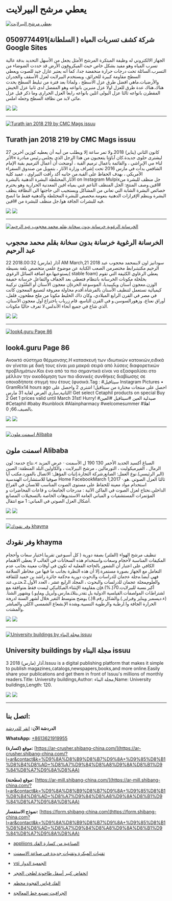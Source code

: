 # يعطي مرشح البيرلايت

<a href="https://swt.shibang-china.com/?l=ar&img&k=%D9%8A%D8%B9%D8%B7%D9%8A+%D9%85%D8%B1%D8%B4%D8%AD+%D8%A7%D9%84%D8%A8%D9%8A%D8%B1%D9%84%D8%A7%D9%8A%D8%AA" target="_blank">![يعطي مرشح البيرلايت](http://static.shibang-china.com/all-800x300/478.jpg)</a>

## شركة كشف تسربات المياه ( السلطانة)0509774491 Google Sites
الجهاز الالكتروني له وظيفة المبتكرة المرشح الأمثل يجعل من الأسهل التحديد بدقة عالية تسرب المياه وهو مفيد بشكل خاص حيث الميكروفون الأرض قد حددت الضوضاء من التسرب.السائلة تحت درجات حرارة منخفضة جدا، كما أنه يعتبر عازل جيد للصوت ويعطي السطح مقاومة كبيرة للحرائق، ويستخدم البيرلايت لعزل الأسقف والجدران والأرضيات.ماهي افضل طرق عزل الاسطح ، ولماذا بعد فترة من تبليط السطح يحدث هناك.هناك عدة طرق للعزل اولا عزل منبرين بانواعه وهو المفضل لدى ثانيا عزل الخيش المقطرن بانواعه ثالثا عزل البولى اثلين بانواعه رابعا العزل الحرارى وما ذكر قبل عزل مائى لابد من نظافة السطح وجعله املس.


<a href="https://whatsapp.shibangsoft.com/WhatsApp.php" target="_blank" title="WhatsApp">![](http://static.shibang-china.com/icon/whatsapp.png)</a> <a href="https://swt.shibang-china.com/?l=ar&icon&k=%D9%8A%D8%B9%D8%B7%D9%8A+%D9%85%D8%B1%D8%B4%D8%AD+%D8%A7%D9%84%D8%A8%D9%8A%D8%B1%D9%84%D8%A7%D9%8A%D8%AA" target="_blank">![](http://static.shibang-china.com/icon/chat-ar.png)</a>

---

<a href="https://swt.shibang-china.com/?l=ar&img&k=%D9%8A%D8%B9%D8%B7%D9%8A+%D9%85%D8%B1%D8%B4%D8%AD+%D8%A7%D9%84%D8%A8%D9%8A%D8%B1%D9%84%D8%A7%D9%8A%D8%AA" target="_blank">![Turath jan 2018 219 by CMC Mags issuu](http://static.shibang-china.com/all-800x300/540.jpg)</a>

## Turath jan 2018 219 by CMC Mags issuu
27 كانون الثاني (يناير) 2018.وﻻ ﺗﻤﺮ ﺳﺎﻋﺔ إﻻ وﻳﻄﻠﺐ ﻣﻦ أﺑﻴﻪ أن ﻳﻌﻄﻴﻪ ﻛﻮزﻳﻦ آﺧﺮﻳﻦ ﻟﻴﺸﺘﺮى ﺣﻠﻮى ﺟﺪﻳﺪة.ﻛﺎن آﺑﺎؤﻧﺎ ﻳﺘﻌﺠﺒﻮن ﻣﻦ ﻫﺬا اﻟﺮﺟﻞ اﻟﺬي ﻳﺠﻠﺲ.رﺋﻴﺲ ﻣﺒﺎدرة »اﻷﺛﺮ ﻟﻨﺎ« ﻣﻲ اﻹﺑﺮاﺷﻲ ، واﻟﻘﺎﺋﻤﺔ ﺑﺄﻋﻤﺎل ﺗﺮﻣﻴﻢ اﻟﻘﺒﺔ ، أوﺿﺤﺖ أن أﻋﻤﺎل اﻟﺘﺮﻣﻴﻢ ﺑﻘﺒﺔ اﻹﻣﺎم اﻟﺸﺎﻓﻌﻲ ﺑﺪأت ﻓﻲ ﻣﺎرس 2016 ﺗﺤﺖ إﺷﺮاف وزارة اﻵﺛﺎر ، ﺑﺘﻤﻮﻳﻞ ﻣﻦ ﺻﻨﺪوق اﻟﺴﻔﺮاء اﻷﻣﺮﻳﻜﻲ ، ﺑﻬﺪف اﻟﺤﻔﺎظ ﻋﻠﻰ اﻟﻘﺒﺔ.ﻣﻦ ﺟﺎﻧﺒﻪ أﻛﺪ رأﻓﺖ اﻟﻨﺒﺮاوي ، ﻋﻤﻴﺪ ﻛﻠﻴﺔ اﻵﺛﺎر.المختلطة البشرة الدهنية بالبشرة on Instagram Mulpixجل منظف للبشرة من #افين.وصف المنتج: الجل المنظف الناعم غني بمياه افين المعدنية الحرارية وهو يحترم خصائص البشرة الشابة التي تعاني من المشاكل ويستجيب الى حاجتها الى النظافة ينظف البشرة وينظم الإفرازات الدهنية بنعومة.مخصص للبشرة المختلطة والدهنية فقط ما انصح فيه للبشرات الجافة هوا.جل منظف للبشرة من #افين.


<a href="https://whatsapp.shibangsoft.com/WhatsApp.php" target="_blank" title="WhatsApp">![](http://static.shibang-china.com/icon/whatsapp.png)</a> <a href="https://swt.shibang-china.com/?l=ar&icon&k=%D9%8A%D8%B9%D8%B7%D9%8A+%D9%85%D8%B1%D8%B4%D8%AD+%D8%A7%D9%84%D8%A8%D9%8A%D8%B1%D9%84%D8%A7%D9%8A%D8%AA" target="_blank">![](http://static.shibang-china.com/icon/chat-ar.png)</a>

---

<a href="https://swt.shibang-china.com/?l=ar&img&k=%D9%8A%D8%B9%D8%B7%D9%8A+%D9%85%D8%B1%D8%B4%D8%AD+%D8%A7%D9%84%D8%A8%D9%8A%D8%B1%D9%84%D8%A7%D9%8A%D8%AA" target="_blank">![الخرسانة الرغوية خرسانة بدون سخانة بقلم محمد محجوب عبد الرحيم](http://static.shibang-china.com/all-800x300/978.jpg)</a>

## الخرسانة الرغوية خرسانة بدون سخانة بقلم محمد محجوب عبد الرحيم
22 آذار (مارس) 2018.00:32 AM March,21 2018 سودانيز اون لاينمحمد محجوب عبد الرحيم مكتبتىرابط مختصرمن الصعب الكتابة عن موضوع علمي متخصص بلغة بسيطة يستوعبها.مع أضافة السائل الرغوي( stable foam) يعطي الرغاوي الكثيفة التي تقوم بخلخلة مكونات الخرسانة بانتظام فتعطي بعد الجفاف والتفاعل خرسانة خفيفة الوزن.معجون أسنان ويكيبيديا، الموسوعة الحرةإن معجون الأسنان أو السَّنُون تركيبة كيميائية تستعمل لتنظيف الأسنان بالفرشاة.أقدم محاولة معروفة لتصنيع المعجون كانت في مصر في القرن الرابع الميلادي، وكان ذاك الخليط مكونا من ملح مطحون، فلفل، أوراق نعناع، وزهورالسوسن.و في القرن التاسع، قام زرياب باختراع أول معجون الأسنان، الذي شاع في جميع أنحاء الأندلس.لا تعرف حاليًا مكونات.


<a href="https://whatsapp.shibangsoft.com/WhatsApp.php" target="_blank" title="WhatsApp">![](http://static.shibang-china.com/icon/whatsapp.png)</a> <a href="https://swt.shibang-china.com/?l=ar&icon&k=%D9%8A%D8%B9%D8%B7%D9%8A+%D9%85%D8%B1%D8%B4%D8%AD+%D8%A7%D9%84%D8%A8%D9%8A%D8%B1%D9%84%D8%A7%D9%8A%D8%AA" target="_blank">![](http://static.shibang-china.com/icon/chat-ar.png)</a>

---

<a href="https://swt.shibang-china.com/?l=ar&img&k=%D9%8A%D8%B9%D8%B7%D9%8A+%D9%85%D8%B1%D8%B4%D8%AD+%D8%A7%D9%84%D8%A8%D9%8A%D8%B1%D9%84%D8%A7%D9%8A%D8%AA" target="_blank">![look4.guru Page 86](http://static.shibang-china.com/all-800x300/158.jpg)</a>

## look4.guru Page 86
Ανοικτό σύστημα θέρμανσης.Η κατασκευή των ιδιωτικών κατοικιών,ειδικά αν γίνεται με δική τους είναι μια μακρά σειρά από λύσεις διαφορετικών προβλημάτων.Και ένα από τα πιο σημαντικά είναι να εξασφαλίσει στο μέλλον την οικοδόμηση των πιο ιδανικές συνθήκες διαβίωσης σε οποιαδήποτε στιγμή του έτους (φυσικά.Tag : #سيتافيل Instagram Pictures • GramRix14 hours ago احصل على منتجات مختارة من سيتافيل! اشتري 2 واحصل على الثانية,ساري العرض لغاية 31 مارس! Get select Cetaphil products on special Buy 2 Get 1 prices valid until March 31st! Hurry! #صيدلية العين #سيتافيل #العين #Cetaphil #baby #sunblock #Alainpharmacy #welcomesummer #اهلا بالصيف.66; 0.


<a href="https://whatsapp.shibangsoft.com/WhatsApp.php" target="_blank" title="WhatsApp">![](http://static.shibang-china.com/icon/whatsapp.png)</a> <a href="https://swt.shibang-china.com/?l=ar&icon&k=%D9%8A%D8%B9%D8%B7%D9%8A+%D9%85%D8%B1%D8%B4%D8%AD+%D8%A7%D9%84%D8%A8%D9%8A%D8%B1%D9%84%D8%A7%D9%8A%D8%AA" target="_blank">![](http://static.shibang-china.com/icon/chat-ar.png)</a>

---

<a href="https://swt.shibang-china.com/?l=ar&img&k=%D9%8A%D8%B9%D8%B7%D9%8A+%D9%85%D8%B1%D8%B4%D8%AD+%D8%A7%D9%84%D8%A8%D9%8A%D8%B1%D9%84%D8%A7%D9%8A%D8%AA" target="_blank">![اسمنت ملون Alibaba](http://static.shibang-china.com/all-800x300/667.jpg)</a>

## اسمنت ملون Alibaba
الصباغ أكسيد الحديد الأحمر 130 190 ل الأسمنت &middot; عرض المزيد &gt;.نتاج خدمة: لون الرمال ، الفيرميكوليت ، التورمالين ، مرشح البيرلايت ، والكاولين.البلد المنطقة: الصين (البر الرئيسي).نوع العمل: الصانع,شركة التجارة.إثبات المؤهل: الاتصال بالمورد.مكتب آيا صوفيا للاستشارات الهندسية Home FacebookMarch 1,2017 ·.ثالثا العزل الصوتي .هو استخدام مواد معينة للحفاظ على مستوى الصوت المناسب للانسان في الفراغ الداخلي.نحتاج لعزل الصوت في الماكن الآتية : مدرجات الجامعات و قاعات المحاضرات و المؤتمرات المستشفيات و المباني العامة الاستديوهات الخاصة بالتسجيلات المصانع أشكال العزل الصوتي في المباني: 1 منع انتقال.


<a href="https://whatsapp.shibangsoft.com/WhatsApp.php" target="_blank" title="WhatsApp">![](http://static.shibang-china.com/icon/whatsapp.png)</a> <a href="https://swt.shibang-china.com/?l=ar&icon&k=%D9%8A%D8%B9%D8%B7%D9%8A+%D9%85%D8%B1%D8%B4%D8%AD+%D8%A7%D9%84%D8%A8%D9%8A%D8%B1%D9%84%D8%A7%D9%8A%D8%AA" target="_blank">![](http://static.shibang-china.com/icon/chat-ar.png)</a>

---

<a href="https://swt.shibang-china.com/?l=ar&img&k=%D9%8A%D8%B9%D8%B7%D9%8A+%D9%85%D8%B1%D8%B4%D8%AD+%D8%A7%D9%84%D8%A8%D9%8A%D8%B1%D9%84%D8%A7%D9%8A%D8%AA" target="_blank">![وفر نقودك khayma](http://static.shibang-china.com/all-800x300/1418.jpg)</a>

## وفر نقودك khayma
تنظيف مرشح الهواء (الفلتر) بصفة دورية ( كل أسبوعين تقريبا.اختيار سعات وأحجام المكيفات المناسبة لأحجام وسعات.واستخدام هذه السخانات في الغالب لا يعطى الاهتمام الكافي على اعتبار أن الشعور بالحاجة الفعلية له تكون في أوقات معينة بجانب عدم التعامل مع الجهاز بصورة مستمرة.إلا أن هذه النظرة بجانب ما فيها من مخاطر السلامة فهي أيضا.ﻣﺟﻠﺔ ﻋﺟﻣﺎﻥ ﻟﻠﺩﺭﺍﺳﺎﺕ ﻭﺍﻟﺑﺣﻭﺙ ﺩﻭﺭﻳﺔ ﻣﺣﻛﻣﺔ جائزة راشد بن حميد للثقافة والعلومﻤﺠﻠﺔ ﻋﺠﻤﺎن ﻟﻠدراﺴﺎت واﻟﺒﺤوث ، اﻟﻤﺠﻠد اﻟراﺒﻊ ﻋﺸر ، اﻟﻌدد اﻷوﻝ.2.ﺤﺘ.ﻰ.ﻋﻨد أﻛﺒر ﻨﺴﺒﺔ ﻟﻠﺒﻴرﻻﻴت.70(.%).ﻓﺈن ﻤﻘﺎوﻤﺔ اﻹﻨﺜﻨﺎء.اﻟﻤﻴﻛﺎﻨﻴﻛﻲ ﻟﻴﺴت ﻓﻘط ﻤﺘواﻓﻘﺔ ﻤﻊ اﺸﺘراطﺎت اﻟﻤواﺼﻔﺎت.اﻟﻘﻴﺎﺴﻴﺔ اﻟدوﻟﻴﺔ ﺒﻝ ﺘﻘدر.ﺒﺜﻼﺜ.ﻤﺎرس.وأﺒرﻴﻝ وﻤﺎﻴو.) وﺸﻬور اﻟﺸﺘﺎ.(ء.دﻴﺴﻤﺒر وﻴﻨﺎﻴر وﻓﺒراﻴر.).واﻟﺸﻛﻝ رﻗم.8(.) ﻴوﻀﺢ ﻤﺘوﺴط اﻟﺘﻐﻴر ﺨﻼﻝ أﺸﻬر اﻟﺴﻨﺔ ﻟدرﺠﺔ اﻟﺤرارة اﻟﺠﺎﻓﺔ وا.ﻟرطﺒﺔ واﻟرطوﺒﺔ اﻟﻨﺴﺒﻴﺔ.وﺸدة اﻹ.ﺸﻌﺎع اﻟﺸﻤﺴﻲ اﻟﻛﻠﻲ واﻟﻤﺒﺎﺸر واﻟﻤﺸﺘت.


<a href="https://whatsapp.shibangsoft.com/WhatsApp.php" target="_blank" title="WhatsApp">![](http://static.shibang-china.com/icon/whatsapp.png)</a> <a href="https://swt.shibang-china.com/?l=ar&icon&k=%D9%8A%D8%B9%D8%B7%D9%8A+%D9%85%D8%B1%D8%B4%D8%AD+%D8%A7%D9%84%D8%A8%D9%8A%D8%B1%D9%84%D8%A7%D9%8A%D8%AA" target="_blank">![](http://static.shibang-china.com/icon/chat-ar.png)</a>

---

<a href="https://swt.shibang-china.com/?l=ar&img&k=%D9%8A%D8%B9%D8%B7%D9%8A+%D9%85%D8%B1%D8%B4%D8%AD+%D8%A7%D9%84%D8%A8%D9%8A%D8%B1%D9%84%D8%A7%D9%8A%D8%AA" target="_blank">![University buildings by مجلة البناء issuu](http://static.shibang-china.com/all-800x300/885.jpg)</a>

## University buildings by مجلة البناء issuu
3 آذار (مارس) 2018.Issuu is a digital publishing platform that makes it simple to publish magazines,catalogs,newspapers,books,and more online.Easily share your publications and get them in front of Issuu&#39;s millions of monthly readers.Title: University buildings,Author: مجلة البناء,Name: University buildings,Length: 120.

<a href="https://whatsapp.shibangsoft.com/WhatsApp.php" target="_blank" title="WhatsApp">![](http://static.shibang-china.com/icon/whatsapp.png)</a> <a href="https://swt.shibang-china.com/?l=ar&icon&k=%D9%8A%D8%B9%D8%B7%D9%8A+%D9%85%D8%B1%D8%B4%D8%AD+%D8%A7%D9%84%D8%A8%D9%8A%D8%B1%D9%84%D8%A7%D9%8A%D8%AA" target="_blank">![](http://static.shibang-china.com/icon/chat-ar.png)</a>

---
## اتصل بنا:

**الدردشة الآن:** [انقر للدردشة](https://swt.shibang-china.com?l=ar&contact&k=%D9%8A%D8%B9%D8%B7%D9%8A+%D9%85%D8%B1%D8%B4%D8%AD+%D8%A7%D9%84%D8%A8%D9%8A%D8%B1%D9%84%D8%A7%D9%8A%D8%AA)

**WhatsApp:**  [+8613621919955](https://whatsapp.shibangsoft.com/WhatsApp.php)

**موقع (كسارة):** [https://ar-crusher.shibang-china.com/](https://ar-crusher.shibang-china.com/?l=ar&contact&k=%D9%8A%D8%B9%D8%B7%D9%8A+%D9%85%D8%B1%D8%B4%D8%AD+%D8%A7%D9%84%D8%A8%D9%8A%D8%B1%D9%84%D8%A7%D9%8A%D8%AA)

**موقع (مطحنة):** [https://ar-mill.shibang-china.com/](https://ar-mill.shibang-china.com/?l=ar&contact&k=%D9%8A%D8%B9%D8%B7%D9%8A+%D9%85%D8%B1%D8%B4%D8%AD+%D8%A7%D9%84%D8%A8%D9%8A%D8%B1%D9%84%D8%A7%D9%8A%D8%AA)

**نموذج الاستفسار:** [https://form.shibang-china.com](https://form.shibang-china.com?l=ar&contact&k=%D9%8A%D8%B9%D8%B7%D9%8A+%D9%85%D8%B1%D8%B4%D8%AD+%D8%A7%D9%84%D8%A8%D9%8A%D8%B1%D9%84%D8%A7%D9%8A%D8%AA)

* [appliions الصناعية من كسارة الفك](../29/appliions%20%D8%A7%D9%84%D8%B5%D9%86%D8%A7%D8%B9%D9%8A%D8%A9%20%D9%85%D9%86%20%D9%83%D8%B3%D8%A7%D8%B1%D8%A9%20%D8%A7%D9%84%D9%81%D9%83.md)

* [تقنيات المبكرة وتقنيات جديدة في صناعة الاسمنت](../29/%D8%AA%D9%82%D9%86%D9%8A%D8%A7%D8%AA%20%D8%A7%D9%84%D9%85%D8%A8%D9%83%D8%B1%D8%A9%20%D9%88%D8%AA%D9%82%D9%86%D9%8A%D8%A7%D8%AA%20%D8%AC%D8%AF%D9%8A%D8%AF%D8%A9%20%D9%81%D9%8A%20%D8%B5%D9%86%D8%A7%D8%B9%D8%A9%20%D8%A7%D9%84%D8%A7%D8%B3%D9%85%D9%86%D8%AA.md)

* [vsi الجمعية الدوار](../28/vsi%20%D8%A7%D9%84%D8%AC%D9%85%D8%B9%D9%8A%D8%A9%20%D8%A7%D9%84%D8%AF%D9%88%D8%A7%D8%B1.md)

* [انخفاض كبير أسفل طاحونة لطحن الحجر](../29/%D8%A7%D9%86%D8%AE%D9%81%D8%A7%D8%B6%20%D9%83%D8%A8%D9%8A%D8%B1%20%D8%A3%D8%B3%D9%81%D9%84%20%D8%B7%D8%A7%D8%AD%D9%88%D9%86%D8%A9%20%D9%84%D8%B7%D8%AD%D9%86%20%D8%A7%D9%84%D8%AD%D8%AC%D8%B1.md)

* [الفك قياس الفجوة محطم](../30/%D8%A7%D9%84%D9%81%D9%83%20%D9%82%D9%8A%D8%A7%D8%B3%20%D8%A7%D9%84%D9%81%D8%AC%D9%88%D8%A9%20%D9%85%D8%AD%D8%B7%D9%85.md)

* [الجرافيت تصنيع خط المعالجة](../30/%D8%A7%D9%84%D8%AC%D8%B1%D8%A7%D9%81%D9%8A%D8%AA%20%D8%AA%D8%B5%D9%86%D9%8A%D8%B9%20%D8%AE%D8%B7%20%D8%A7%D9%84%D9%85%D8%B9%D8%A7%D9%84%D8%AC%D8%A9.md)